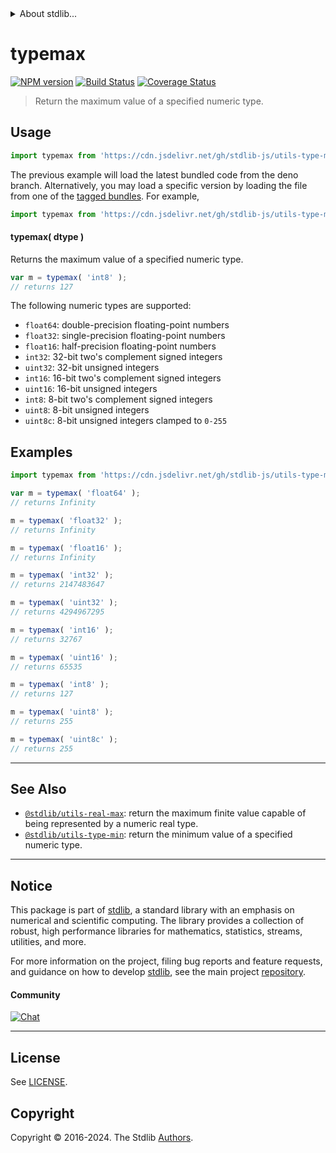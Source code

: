 <!--

@license Apache-2.0

Copyright (c) 2018 The Stdlib Authors.

Licensed under the Apache License, Version 2.0 (the "License");
you may not use this file except in compliance with the License.
You may obtain a copy of the License at

   http://www.apache.org/licenses/LICENSE-2.0

Unless required by applicable law or agreed to in writing, software
distributed under the License is distributed on an "AS IS" BASIS,
WITHOUT WARRANTIES OR CONDITIONS OF ANY KIND, either express or implied.
See the License for the specific language governing permissions and
limitations under the License.

-->


<details>
  <summary>
    About stdlib...
  </summary>
  <p>We believe in a future in which the web is a preferred environment for numerical computation. To help realize this future, we've built stdlib. stdlib is a standard library, with an emphasis on numerical and scientific computation, written in JavaScript (and C) for execution in browsers and in Node.js.</p>
  <p>The library is fully decomposable, being architected in such a way that you can swap out and mix and match APIs and functionality to cater to your exact preferences and use cases.</p>
  <p>When you use stdlib, you can be absolutely certain that you are using the most thorough, rigorous, well-written, studied, documented, tested, measured, and high-quality code out there.</p>
  <p>To join us in bringing numerical computing to the web, get started by checking us out on <a href="https://github.com/stdlib-js/stdlib">GitHub</a>, and please consider <a href="https://opencollective.com/stdlib">financially supporting stdlib</a>. We greatly appreciate your continued support!</p>
</details>

# typemax

[![NPM version][npm-image]][npm-url] [![Build Status][test-image]][test-url] [![Coverage Status][coverage-image]][coverage-url] <!-- [![dependencies][dependencies-image]][dependencies-url] -->

> Return the maximum value of a specified numeric type.

<!-- Section to include introductory text. Make sure to keep an empty line after the intro `section` element and another before the `/section` close. -->

<section class="intro">

</section>

<!-- /.intro -->

<!-- Package usage documentation. -->



<section class="usage">

## Usage

```javascript
import typemax from 'https://cdn.jsdelivr.net/gh/stdlib-js/utils-type-max@deno/mod.js';
```
The previous example will load the latest bundled code from the deno branch. Alternatively, you may load a specific version by loading the file from one of the [tagged bundles](https://github.com/stdlib-js/utils-type-max/tags). For example,

```javascript
import typemax from 'https://cdn.jsdelivr.net/gh/stdlib-js/utils-type-max@v0.2.2-deno/mod.js';
```

#### typemax( dtype )

Returns the maximum value of a specified numeric type.

```javascript
var m = typemax( 'int8' );
// returns 127
```

The following numeric types are supported:

-   `float64`: double-precision floating-point numbers
-   `float32`: single-precision floating-point numbers
-   `float16`: half-precision floating-point numbers
-   `int32`: 32-bit two's complement signed integers
-   `uint32`: 32-bit unsigned integers
-   `int16`: 16-bit two's complement signed integers
-   `uint16`: 16-bit unsigned integers
-   `int8`: 8-bit two's complement signed integers
-   `uint8`: 8-bit unsigned integers
-   `uint8c`: 8-bit unsigned integers clamped to `0-255`

</section>

<!-- /.usage -->

<!-- Package usage notes. Make sure to keep an empty line after the `section` element and another before the `/section` close. -->

<section class="notes">

</section>

<!-- /.notes -->

<!-- Package usage examples. -->

<section class="examples">

## Examples

<!-- eslint no-undef: "error" -->

```javascript
import typemax from 'https://cdn.jsdelivr.net/gh/stdlib-js/utils-type-max@deno/mod.js';

var m = typemax( 'float64' );
// returns Infinity

m = typemax( 'float32' );
// returns Infinity

m = typemax( 'float16' );
// returns Infinity

m = typemax( 'int32' );
// returns 2147483647

m = typemax( 'uint32' );
// returns 4294967295

m = typemax( 'int16' );
// returns 32767

m = typemax( 'uint16' );
// returns 65535

m = typemax( 'int8' );
// returns 127

m = typemax( 'uint8' );
// returns 255

m = typemax( 'uint8c' );
// returns 255
```

</section>

<!-- /.examples -->

<!-- Section for describing a command-line interface. -->



<!-- Section to include cited references. If references are included, add a horizontal rule *before* the section. Make sure to keep an empty line after the `section` element and another before the `/section` close. -->

<section class="references">

</section>

<!-- /.references -->

<!-- Section for related `stdlib` packages. Do not manually edit this section, as it is automatically populated. -->

<section class="related">

* * *

## See Also

-   <span class="package-name">[`@stdlib/utils-real-max`][@stdlib/utils/real-max]</span><span class="delimiter">: </span><span class="description">return the maximum finite value capable of being represented by a numeric real type.</span>
-   <span class="package-name">[`@stdlib/utils-type-min`][@stdlib/utils/type-min]</span><span class="delimiter">: </span><span class="description">return the minimum value of a specified numeric type.</span>

</section>

<!-- /.related -->

<!-- Section for all links. Make sure to keep an empty line after the `section` element and another before the `/section` close. -->


<section class="main-repo" >

* * *

## Notice

This package is part of [stdlib][stdlib], a standard library with an emphasis on numerical and scientific computing. The library provides a collection of robust, high performance libraries for mathematics, statistics, streams, utilities, and more.

For more information on the project, filing bug reports and feature requests, and guidance on how to develop [stdlib][stdlib], see the main project [repository][stdlib].

#### Community

[![Chat][chat-image]][chat-url]

---

## License

See [LICENSE][stdlib-license].


## Copyright

Copyright &copy; 2016-2024. The Stdlib [Authors][stdlib-authors].

</section>

<!-- /.stdlib -->

<!-- Section for all links. Make sure to keep an empty line after the `section` element and another before the `/section` close. -->

<section class="links">

[npm-image]: http://img.shields.io/npm/v/@stdlib/utils-type-max.svg
[npm-url]: https://npmjs.org/package/@stdlib/utils-type-max

[test-image]: https://github.com/stdlib-js/utils-type-max/actions/workflows/test.yml/badge.svg?branch=v0.2.2
[test-url]: https://github.com/stdlib-js/utils-type-max/actions/workflows/test.yml?query=branch:v0.2.2

[coverage-image]: https://img.shields.io/codecov/c/github/stdlib-js/utils-type-max/main.svg
[coverage-url]: https://codecov.io/github/stdlib-js/utils-type-max?branch=main

<!--

[dependencies-image]: https://img.shields.io/david/stdlib-js/utils-type-max.svg
[dependencies-url]: https://david-dm.org/stdlib-js/utils-type-max/main

-->

[chat-image]: https://img.shields.io/gitter/room/stdlib-js/stdlib.svg
[chat-url]: https://app.gitter.im/#/room/#stdlib-js_stdlib:gitter.im

[stdlib]: https://github.com/stdlib-js/stdlib

[stdlib-authors]: https://github.com/stdlib-js/stdlib/graphs/contributors

[cli-section]: https://github.com/stdlib-js/utils-type-max#cli
[cli-url]: https://github.com/stdlib-js/utils-type-max/tree/cli
[@stdlib/utils-type-max]: https://github.com/stdlib-js/utils-type-max/tree/main

[umd]: https://github.com/umdjs/umd
[es-module]: https://developer.mozilla.org/en-US/docs/Web/JavaScript/Guide/Modules

[deno-url]: https://github.com/stdlib-js/utils-type-max/tree/deno
[deno-readme]: https://github.com/stdlib-js/utils-type-max/blob/deno/README.md
[umd-url]: https://github.com/stdlib-js/utils-type-max/tree/umd
[umd-readme]: https://github.com/stdlib-js/utils-type-max/blob/umd/README.md
[esm-url]: https://github.com/stdlib-js/utils-type-max/tree/esm
[esm-readme]: https://github.com/stdlib-js/utils-type-max/blob/esm/README.md
[branches-url]: https://github.com/stdlib-js/utils-type-max/blob/main/branches.md

[stdlib-license]: https://raw.githubusercontent.com/stdlib-js/utils-type-max/main/LICENSE

<!-- <related-links> -->

[@stdlib/utils/real-max]: https://github.com/stdlib-js/utils-real-max/tree/deno

[@stdlib/utils/type-min]: https://github.com/stdlib-js/utils-type-min/tree/deno

<!-- </related-links> -->

</section>

<!-- /.links -->
